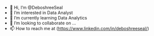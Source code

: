 - 👋 Hi, I’m @DeboshreeSeal
- 👀 I’m interested in Data Analyst
- 🌱 I’m currently learning Data Analytics
- 💞️ I’m looking to collaborate on ...
- 📫 How to reach me at (https://www.linkedin.com/in/deboshreeseal/)

<!---
DeboshreeSeal/DeboshreeSeal is a ✨ special ✨ repository because its `README.md` (this file) appears on your GitHub profile.
You can click the Preview link to take a look at your changes.
--->
